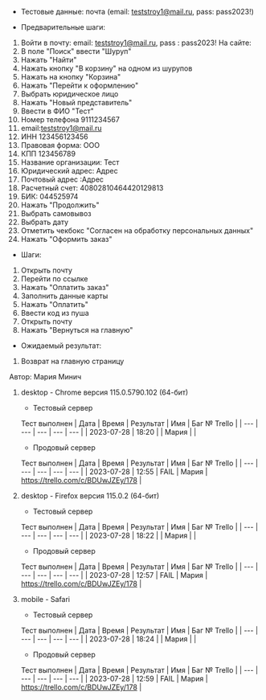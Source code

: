 * Тестовые данные:
почта (email: teststroy1@mail.ru, pass:  pass2023!)

* Предварительные шаги:
1. Войти в почту: email: teststroy1@mail.ru, pass : pass2023!
На сайте:
2. В поле "Поиск" ввести "Шуруп"
3. Нажать "Найти"
4. Нажать кнопку "В корзину" на одном из шурупов
5. Нажать на кнопку "Корзина"
6. Нажать "Перейти к оформлению"
7. Выбрать юридическое лицо
8. Нажать "Новый представитель"
9. Ввести в ФИО "Тест"
10. Номер телефона 9111234567
11. email:teststroy1@mail.ru
12. ИНН 123456123456
13. Правовая форма: ООО
14. КПП 123456789
15. Название организации: Тест
16. Юридический адрес: Адрес
17. Почтовый адрес :Адрес
18. Расчетный счет: 40802810464420129813
19. БИК: 044525974
20. Нажать "Продолжить"
21. Выбрать самовывоз
22. Выбрать дату
23. Отметить чекбокс "Согласен на обработку персональных данных"
24. Нажать "Оформить заказ"

* Шаги:
1. Открыть почту
2. Перейти по ссылке
3. Нажать "Оплатить заказ"
4. Заполнить данные карты
5. Нажать "Оплатить"
6. Ввести код из пуша
7. Открыть почту
8. Нажать "Вернуться на главную"


* Ожидаемый результат:
1. Возврат на главную страницу



Автор: Мария Минич

1) desktop - Chrome версия 115.0.5790.102 (64-бит)

	* Тестовый сервер 

	Тест выполнен
	| Дата | Время | Результат | Имя | Баг № Trello |
	| --- | --- | --- | --- | --- |
	| 2023-07-28 | 18:20 |  | Мария |  | 

	* Продовый сервер 

	Тест выполнен
	| Дата | Время | Результат | Имя | Баг № Trello |
	| --- | --- | --- | --- | --- |
	| 2023-07-28 | 12:55 | FAIL | Мария | https://trello.com/c/BDUwJZEy/178 | 

2) desktop - Firefox версия 115.0.2 (64-бит)

	* Тестовый сервер 

	Тест выполнен
	| Дата | Время | Результат | Имя | Баг № Trello |
	| --- | --- | --- | --- | --- |
	| 2023-07-28 | 18:22 | | Мария |  | 

	* Продовый сервер 

	Тест выполнен
	| Дата | Время | Результат | Имя | Баг № Trello |
	| --- | --- | --- | --- | --- |
	| 2023-07-28 | 12:57 | FAIL | Мария | https://trello.com/c/BDUwJZEy/178 | 

3) mobile - Safari

	* Тестовый сервер 

	Тест выполнен
	| Дата | Время | Результат | Имя | Баг № Trello |
	| --- | --- | --- | --- | --- |
	| 2023-07-28 | 18:24 |  | Мария |  | 

	* Продовый сервер 

	Тест выполнен
	| Дата | Время | Результат | Имя | Баг № Trello |
	| --- | --- | --- | --- | --- |
	| 2023-07-28 | 12:59 | FAIL | Мария | https://trello.com/c/BDUwJZEy/178 | 
